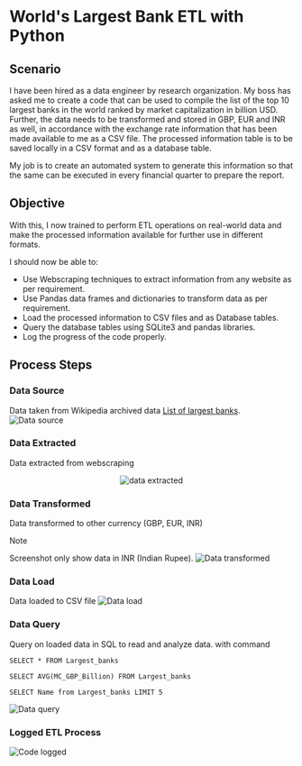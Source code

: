 # World's Largest Bank ETL with Python
## Scenario
I have been hired as a data engineer by research organization. My boss has asked me to create a code that can be used to compile the list of the top 10 largest banks in the world ranked by market capitalization in billion USD. Further, the data needs to be transformed and stored in GBP, EUR and INR as well, in accordance with the exchange rate information that has been made available to me as a CSV file. The processed information table is to be saved locally in a CSV format and as a database table.

My job is to create an automated system to generate this information so that the same can be executed in every financial quarter to prepare the report.

## Objective
With this, I now trained to perform ETL operations on real-world data and make the processed information available for further use in different formats.

I should now be able to:
- Use Webscraping techniques to extract information from any website as per requirement.
- Use Pandas data frames and dictionaries to transform data as per requirement.
- Load the processed information to CSV files and as Database tables.
- Query the database tables using SQLite3 and pandas libraries.
- Log the progress of the code properly.

## Process Steps

### Data Source
Data taken from Wikipedia archived data [List of largest banks](https://web.archive.org/web/20230908091635/https://en.wikipedia.org/wiki/List_of_largest_banks).
![Data source](https://raw.githubusercontent.com/KhaAzAs/ETL_Banks_Project/main/Screenshoot/Task_2a_extract.png)

### Data Extracted
Data extracted from webscraping
<p align="center">
  <img align="center" alt="data extracted" src="https://raw.githubusercontent.com/KhaAzAs/ETL_Banks_Project/main/Screenshoot/Task_2c_extract.png">
</p>

### Data Transformed
Data transformed to other currency (GBP, EUR, INR)
> [!NOTE]
> Screenshot only show data in INR (Indian Rupee).
![Data transformed](https://raw.githubusercontent.com/KhaAzAs/ETL_Banks_Project/main/Screenshoot/Task_3b_transform.png)

### Data Load
Data loaded to CSV file
![Data load](https://raw.githubusercontent.com/KhaAzAs/ETL_Banks_Project/main/Screenshoot/Task_4_CSV.png)

### Data Query
Query on loaded data in SQL to read and analyze data. with command
```
SELECT * FROM Largest_banks
```
```
SELECT AVG(MC_GBP_Billion) FROM Largest_banks
```
```
SELECT Name from Largest_banks LIMIT 5
```
![Data query](https://raw.githubusercontent.com/KhaAzAs/ETL_Banks_Project/main/Screenshoot/Task_6_SQL.png)

### Logged ETL Process
![Code logged](https://raw.githubusercontent.com/KhaAzAs/ETL_Banks_Project/main/Screenshoot/Task_7_log_content.png)
